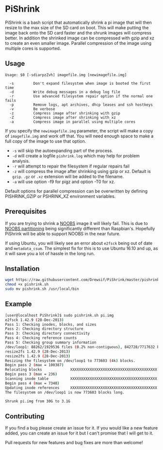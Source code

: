 
# PiShrink #
PiShrink is a bash script that automatically shrink a pi image that will then resize to the max size of the SD card on boot. This will make putting the image back onto the SD card faster and the shrunk images will compress better.
In addition the shrinked image can be compressed with gzip and xz to create an even smaller image. Parallel compression of the image
using multiple cores is supported.

## Usage ##
```
Usage: $0 [-sdiarpzZvh] imagefile.img [newimagefile.img]

  -s         Don't expand filesystem when image is booted the first time
  -d         Write debug messages in a debug log file
  -r         Use advanced filesystem repair option if the normal one fails
  -p         Remove logs, apt archives, dhcp leases and ssh hostkeys
  -v         Be verbose
  -z         Compress image after shrinking with gzip
  -Z         Compress image after shrinking with xz
  -a         Compress image in parallel using multiple cores
```

If you specify the `newimagefile.img` parameter, the script will make a copy of `imagefile.img` and work off that. You will need enough space to make a full copy of the image to use that option.

* `-s` will skip the autoexpanding part of the process.
* `-d` will create a logfile `pishrink.log` which may help for problem analysis.
* `-r` will attempt to repair the filesystem if regular repairs fail
* `-z` will compress the image after shrinking using gzip or xz. Default is `gzip`. `.gz` or `.xz` extension will be added to the filename.
* `-a` will use option -f9 for pigz and option -T0 for xz.

Default options for parallel compression can be overwritten by defining PISHRINK_GZIP or PSHRINK_XZ environment variables.

## Prerequisites ##
If you are trying to shrink a [NOOBS](https://github.com/raspberrypi/noobs) image it will likely fail. This is due to [NOOBS partitioning](https://github.com/raspberrypi/noobs/wiki/NOOBS-partitioning-explained) being significantly different than Raspbian's. Hopefully PiShrink will be able to support NOOBS in the near future.

If using Ubuntu, you will likely see an error about `e2fsck` being out of date and `metadata_csum`. The simplest fix for this is to use Ubuntu 16.10 and up, as it will save you a lot of hassle in the long run.

## Installation ##
```bash
wget https://raw.githubusercontent.com/Drewsif/PiShrink/master/pishrink.sh
chmod +x pishrink.sh
sudo mv pishrink.sh /usr/local/bin
```

## Example ##
```bash
[user@localhost PiShrink]$ sudo pishrink.sh pi.img
e2fsck 1.42.9 (28-Dec-2013)
Pass 1: Checking inodes, blocks, and sizes
Pass 2: Checking directory structure
Pass 3: Checking directory connectivity
Pass 4: Checking reference counts
Pass 5: Checking group summary information
/dev/loop1: 88262/1929536 files (0.2% non-contiguous), 842728/7717632 blocks
resize2fs 1.42.9 (28-Dec-2013)
resize2fs 1.42.9 (28-Dec-2013)
Resizing the filesystem on /dev/loop1 to 773603 (4k) blocks.
Begin pass 2 (max = 100387)
Relocating blocks             XXXXXXXXXXXXXXXXXXXXXXXXXXXXXXXXXXXXXXXX
Begin pass 3 (max = 236)
Scanning inode table          XXXXXXXXXXXXXXXXXXXXXXXXXXXXXXXXXXXXXXXX
Begin pass 4 (max = 7348)
Updating inode references     XXXXXXXXXXXXXXXXXXXXXXXXXXXXXXXXXXXXXXXX
The filesystem on /dev/loop1 is now 773603 blocks long.

Shrunk pi.img from 30G to 3.1G
```

## Contributing ##
If you find a bug please create an issue for it. If you would like a new feature added, you can create an issue for it but I can't promise that I will get to it.

Pull requests for new features and bug fixes are more than welcome!
